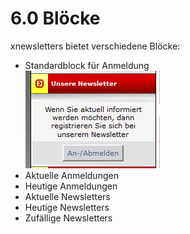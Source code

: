 # 6.0 Blöcke

xnewsletters bietet verschiedene Blöcke:
* Standardblock für Anmeldung<br/>![](../assets/user_area/block_general_de.PNG)
* Aktuelle Anmeldungen
* Heutige Anmeldungen
* Aktuelle Newsletters
* Heutige Newsletters
* Zufällige Newsletters